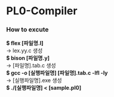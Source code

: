 # PL0-Compiler
### How to excute 
__$ flex [파일명.l]__ <br>
-> lex.yy.c 생성 <br>
__$ bison [파일명.y]__ <br>
-> [파일명].tab.c 생성 <br>
__$ gcc -o [실행파일명] [파일명].tab.c -lfl -ly__ <br>
-> [실행파일명].exe 생성 <br>
__$ ./[실행파일명] < [sample.pl0]__ <br>
